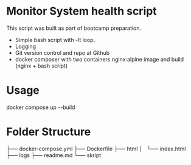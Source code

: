 # Monitor System health script

This script was built as part of bootcamp preparation.

 - Simple bash script with -lt loop.
 - Logging
 - Git version control and repo at Github
 - docker composer with two containers nginx:alpine image and build (nginx + bash script)

# Usage
   docker compose up --build

# Folder Structure
├── docker-compose.yml
├── Dockerfile
├── html
│   └── index.html
├── logs
├── readme.md
└── skript
